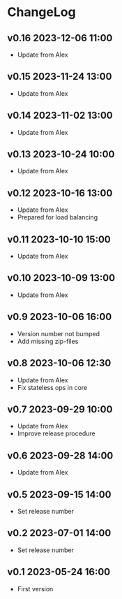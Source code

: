 # ChangeLog

## v0.16 2023-12-06 11:00
* Update from Alex

## v0.15 2023-11-24 13:00
* Update from Alex

## v0.14 2023-11-02 13:00
* Update from Alex

## v0.13 2023-10-24 10:00
* Update from Alex

## v0.12 2023-10-16 13:00
* Update from Alex
* Prepared for load balancing

## v0.11 2023-10-10 15:00
* Update from Alex

## v0.10 2023-10-09 13:00
* Update from Alex

## v0.9 2023-10-06 16:00
* Version number not bumped
* Add missing zip-files

## v0.8 2023-10-06 12:30
* Update from Alex
* Fix stateless ops in core

## v0.7 2023-09-29 10:00
* Update from Alex
* Improve release procedure

## v0.6 2023-09-28 14:00
* Update from Alex

## v0.5 2023-09-15 14:00
* Set release number

## v0.2 2023-07-01 14:00
* Set release number

## v0.1 2023-05-24 16:00
* First version
